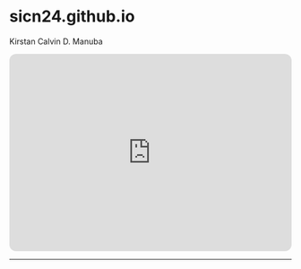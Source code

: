 # sicn24.github.io
Kirstan Calvin D. Manuba

<iframe style="border-radius:12px" src="https://open.spotify.com/embed/playlist/7FOPbPLNDic9kfFjHQJnTG?utm_source=generator" width="100%" height="352" frameBorder="0" allowfullscreen="" allow="autoplay; clipboard-write; encrypted-media; fullscreen; picture-in-picture" loading="lazy"></iframe>

---
